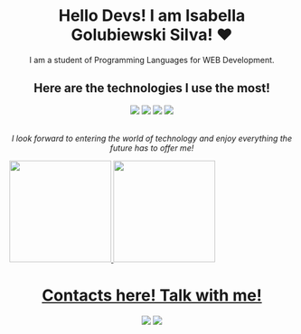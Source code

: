 <div align="center">
  <h1>Hello Devs! I am Isabella Golubiewski Silva! ❤️</h1>
  <p>I am a student of Programming Languages ​​for WEB Development.</p>
</div>

<h2 align="center">Here are the technologies I use the most!</h2>
<div align="center" style="display: inline_block">
  <img src="https://img.shields.io/badge/react-%2320232a.svg?style=for-the-badge&logo=react&logoColor=%2361DAFB">
  <img src="https://img.shields.io/badge/node.js-6DA55F?style=for-the-badge&logo=node.js&logoColor=white">
  <img src="https://img.shields.io/badge/express.js-%23404d59.svg?style=for-the-badge&logo=express&logoColor=%2361DAFB">
  <img src="https://img.shields.io/badge/MySQL-00000F?style=for-the-badge&logo=mysql&logoColor=white">
</div>
<br>
<p align="center"><em>I look forward to entering the world of technology and enjoy everything the future has to offer me!</em></p>

<div>
<a href="https://github.com/isagodev">
<img loading="lazy" height="180em" src="https://github-readme-stats.vercel.app/api/top-langs/?username=isagodev&layout=compact&langs_count=7&theme=dracula"/>
<img loading="lazy" height="180em" src="https://github-readme-stats.vercel.app/api?username=isagodev&show_icons=true&theme=dracula&include_all_commits=true&count_private=true"/>
</div>

<div align="center">
  <h1 align="center">Contacts here! Talk with me!</h1>
  <a href="https://www.linkedin.com/in/seu-usuário-linkedln-aqui" target="_blank"><img loading="lazy" src="https://img.shields.io/badge/-LinkedIn-%230077B5?style=for-the-badge&logo=linkedin&logoColor=white" target="_blank"></a>
  <a href = "mailto:isagolp07@gmail.com"><img loading="lazy" src="https://img.shields.io/badge/Gmail-D14836?style=for-the-badge&logo=gmail&logoColor=white" target="_blank"></a>
</div>
